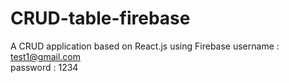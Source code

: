 # CRUD-table-firebase
A CRUD application based on React.js using Firebase
username : test1@gmail.com <br/>
password : 1234
